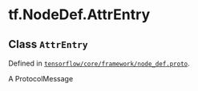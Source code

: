 <div itemscope itemtype="http://developers.google.com/ReferenceObject">
<meta itemprop="name" content="tf.NodeDef.AttrEntry" />
</div>

# tf.NodeDef.AttrEntry

## Class `AttrEntry`





Defined in [`tensorflow/core/framework/node_def.proto`](https://www.tensorflow.org/code/tensorflow/core/framework/node_def.proto).

A ProtocolMessage

